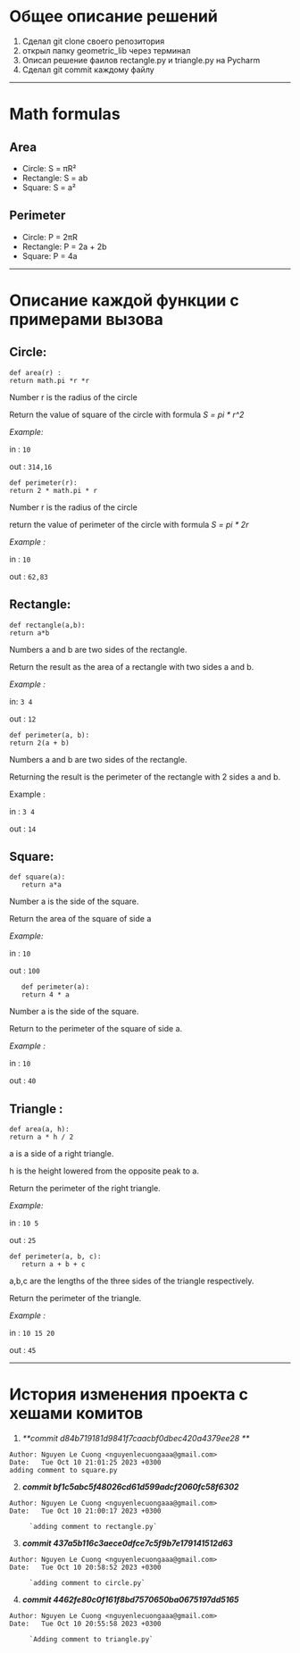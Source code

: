 #  Общее описание решений 
1. Сделал git clone своего репозитория
2. открыл папку geometric_lib через терминал 
3. Описал решение фаилов rectangle.py и triangle.py на Pycharm
4. Сделал git commit каждому файлу
 
---
# Math formulas
## Area
- Circle: S = πR²
- Rectangle: S = ab
- Square: S = a²

## Perimeter
- Circle: P = 2πR
- Rectangle: P = 2a + 2b
- Square: P = 4a

---
# Описание каждой функции с примерами вызова
## **Circle:** 

````
def area(r) :
return math.pi *r *r
````

  Number r is  the radius of the circle

  Return the value of square of the circle with formula _S = pi * r^2_ 

  _Example:_

  in : `10`
  
  out : `314,16`

 
``` 
def perimeter(r): 
return 2 * math.pi * r 
``` 

  Number r is the radius of the circle

  return the value of perimeter of the circle with formula _S = pi * 2r_

  _Example :_ 

  in : `10`

  out : `62,83`

## Rectangle: 
  ``` 
  def rectangle(a,b):
  return a*b
   ```

Numbers a and b are two sides of the rectangle.

Return the result as the area of a rectangle with two sides a and b.


_Example :_

in: `3 4` 

out : `12`



```` 
def perimeter(a, b):
return 2(a + b)
````


Numbers a and b are two sides of the rectangle.

Returning the result is the perimeter of the rectangle with 2 sides a and b. 
 
Example :

in : `3 4`

out : `14`


##  Square: 

    def square(a):
       return a*a

Number a is the side of the square.

Return  the area of the square of side a

_Example:_

in : `10` 

out : `100`

````
   def perimeter(a):
   return 4 * a
````
Number a is the side of the square.

Return to the perimeter of the square of side a.

_Example :_

 in : `10`

 out : `40`

## Triangle :
   
```` 
def area(a, h):
return a * h / 2 
````

a is a side of a right triangle.

h is the height lowered from the opposite peak to a.

Return the perimeter of the right triangle.

 _Example:_ 

  in : `10 5`

  out : `25`
 
```
def perimeter(a, b, c):
   return a + b + c
``` 
a,b,c are the lengths of the three sides of the triangle respectively.

Return  the perimeter of the triangle.
 
_Example :_ 

in : `10 15 20` 

out : `45` 


--- 

# История изменения проекта с хешами комитов 

1. _**commit d84b719181d9841f7caacbf0dbec420a4379ee28 **_
````
Author: Nguyen Le Cuong <nguyenlecuongaaa@gmail.com>
Date:   Tue Oct 10 21:01:25 2023 +0300
adding comment to square.py
````
2. _**commit bf1c5abc5f48026cd61d599adcf2060fc58f6302**_ 
````
Author: Nguyen Le Cuong <nguyenlecuongaaa@gmail.com>
Date:   Tue Oct 10 21:00:17 2023 +0300

     `adding comment to rectangle.py`
````
3. **_commit 437a5b116c3aece0dfce7c5f9b7e179141512d63_**
````
Author: Nguyen Le Cuong <nguyenlecuongaaa@gmail.com>
Date:   Tue Oct 10 20:58:52 2023 +0300

     `adding comment to circle.py`
````
4. _**commit 4462fe80c0f161f8bd7570650ba0675197dd5165**_
````
Author: Nguyen Le Cuong <nguyenlecuongaaa@gmail.com>
Date:   Tue Oct 10 20:55:58 2023 +0300

     `Adding comment to triangle.py`
````

